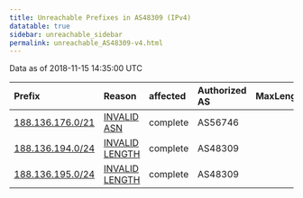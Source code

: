 ```yaml
---
title: Unreachable Prefixes in AS48309 (IPv4)
datatable: true
sidebar: unreachable_sidebar
permalink: unreachable_AS48309-v4.html
---
```


Data as of 2018-11-15 14:35:00 UTC


<div class="datatable-begin"></div>

| Prefix                                                     | Reason                                                                                                     | affected   | Authorized AS   |   MaxLength | Anchor                                         |   unreachable /24s |
|:-----------------------------------------------------------|:-----------------------------------------------------------------------------------------------------------|:-----------|:----------------|------------:|:-----------------------------------------------|-------------------:|
| [188.136.176.0/21](https://stat.ripe.net/188.136.176.0/21) | [INVALID ASN](https://rpki-validator.ripe.net/announcement-preview?asn=AS48309&prefix=188.136.176.0/21)    | complete   | AS56746         |          21 | [RIPE](unreachable_RIPE_NCC_RPKI_Root-v4.html) |                  8 |
| [188.136.194.0/24](https://stat.ripe.net/188.136.194.0/24) | [INVALID LENGTH](https://rpki-validator.ripe.net/announcement-preview?asn=AS48309&prefix=188.136.194.0/24) | complete   | AS48309         |          23 | [RIPE](unreachable_RIPE_NCC_RPKI_Root-v4.html) |                  1 |
| [188.136.195.0/24](https://stat.ripe.net/188.136.195.0/24) | [INVALID LENGTH](https://rpki-validator.ripe.net/announcement-preview?asn=AS48309&prefix=188.136.195.0/24) | complete   | AS48309         |          23 | [RIPE](unreachable_RIPE_NCC_RPKI_Root-v4.html) |                  1 |

<div class="datatable-end"></div>